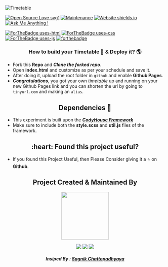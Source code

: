 ![Timetable](https://socialify.git.ci/avinashkranjan/timetable/image?description=1&font=Raleway&forks=1&issues=1&language=1&owner=1&pattern=Signal&pulls=1&stargazers=1&theme=Light)

[![Open Source Love svg1](https://badges.frapsoft.com/os/v1/open-source.svg?v=103)](https://github.com/ellerbrock/open-source-badges/)
[![Maintenance](https://img.shields.io/badge/Maintained%3F-yes-green.svg)](https://github.com/avinashkranjan/timetable/graphs/commit-activity)
[![Website shields.io](https://img.shields.io/website-up-down-green-red/http/shields.io.svg)](https://avinashkranjan.github.io/Timetable/)
[![Ask Me Anything !](https://img.shields.io/badge/Ask%20me-anything-1abc9c.svg)](mailto:ranjan.avinash@hotmail.com)

[![ForTheBadge uses-html](http://ForTheBadge.com/images/badges/uses-html.svg)](https://forthebadge.com)
[![ForTheBadge uses-css](http://ForTheBadge.com/images/badges/uses-css.svg)](https://forthebadge.com)
[![ForTheBadge uses-js](http://ForTheBadge.com/images/badges/uses-js.svg)](https://forthebadge.com)
[![forthebadge](https://forthebadge.com/images/badges/built-with-love.svg)](https://forthebadge.com)

<h3 align="center">How to build your Timetable 📅 & Deploy it? 🌎 </h3>

- Fork this **Repo** and **_Clone the forked repo_**.
- Open **index.html** and customize as per your schedule and save it.
- After doing it, upload the root folder in `github` and enable **Github Pages**.
- **_Congratulations_**, you got your own _timetable_ up and running on your new Github Pages link and you can shorten the url by going to `tinyurl.com` and making an `alias`.

<h2 align="center"> Dependencies 📲 </h2>

- This experiment is built upon the **_[CodyHouse Framework](https://codyhouse.co/license)_**
- Make sure to include both the **style.scss** and **util.js** files of the framework.

<h2 align="center"> :heart: Found this project useful? </h2>

- If you found this Project Useful, then Please Consider giving it a :star: on **Github**.

<h2 align="center"> Project Created & Maintained By </h2>
           
<p align="center">
  <a href="https://github.com/avinashkranjan"><img src="https://user-images.githubusercontent.com/55796944/95675026-dab07580-0bd1-11eb-93e2-1cb1de8acf38.png" width=150px height=150px /></a> 
    
<p align="center">
  <img src="https://img.shields.io/badge/avinashkranjan%20-%230077B5.svg?&style=for-the-badge&logo=linkedin&logoColor=white"/>  <img src="https://img.shields.io/badge/iavinashranjan%20-%231DA1F2.svg?&style=for-the-badge&logo=Twitter&logoColor=white"/> <img src="https://img.shields.io/badge/avinashkranjan7%20-%23E4405F.svg?&style=for-the-badge&logo=Instagram&logoColor=white"/>  

<h5 align="center"> Insiped By : <a href="https://github.com/sagnik20/timetable">Sagnik Chattopadhyaya</a> </h5>
